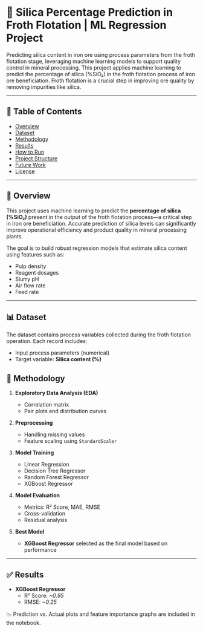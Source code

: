 # 🧪 Silica Percentage Prediction in Froth Flotation | ML Regression Project

Predicting silica content in iron ore using process parameters from the froth flotation stage, leveraging machine learning models to support quality control in mineral processing. This project applies machine learning to predict the percentage of silica (%SiO₂) in the froth flotation process of iron ore beneficiation. Froth flotation is a crucial step in improving ore quality by removing impurities like silica.

---

## 📌 Table of Contents
- [Overview](#overview)
- [Dataset](#dataset)
- [Methodology](#methodology)
- [Results](#results)
- [How to Run](#how-to-run)
- [Project Structure](#project-structure)
- [Future Work](#future-work)
- [License](#license)

---

## 📘 Overview

This project uses machine learning to predict the **percentage of silica (%SiO₂)** present in the output of the froth flotation process—a critical step in iron ore beneficiation. Accurate prediction of silica levels can significantly improve operational efficiency and product quality in mineral processing plants.

The goal is to build robust regression models that estimate silica content using features such as:
- Pulp density
- Reagent dosages
- Slurry pH
- Air flow rate
- Feed rate

---

## 📊 Dataset

The dataset contains process variables collected during the froth flotation operation. Each record includes:

- Input process parameters (numerical)
- Target variable: **Silica content (%)**



## 🧠 Methodology

1. **Exploratory Data Analysis (EDA)**
   - Correlation matrix
   - Pair plots and distribution curves

2. **Preprocessing**
   - Handling missing values
   - Feature scaling using `StandardScaler`

3. **Model Training**
   - Linear Regression
   - Decision Tree Regressor
   - Random Forest Regressor
   - XGBoost Regressor

4. **Model Evaluation**
   - Metrics: R² Score, MAE, RMSE
   - Cross-validation
   - Residual analysis

5. **Best Model**
   - **XGBoost Regressor** selected as the final model based on performance

---

## ✅ Results

- **XGBoost Regressor**
  - R² Score: *~0.95*
  - RMSE: *~0.25*

📉 Prediction vs. Actual plots and feature importance graphs are included in the notebook.


